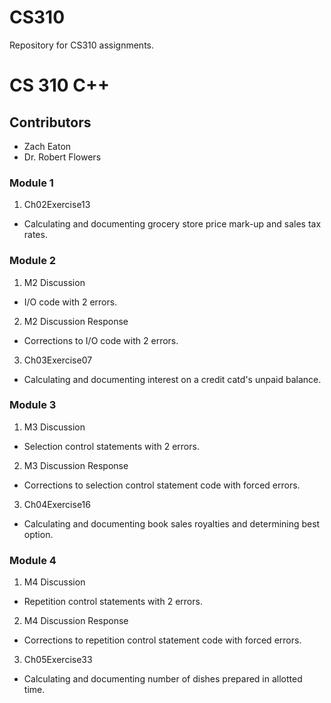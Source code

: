 # CS310
Repository for CS310 assignments.
# CS 310 C++
## Contributors
* Zach Eaton
* Dr. Robert Flowers

### Module 1
1. Ch02Exercise13
  * Calculating and documenting grocery store price mark-up and sales tax rates.

### Module 2
1. M2 Discussion
  * I/O code with 2 errors.
2. M2 Discussion Response
  * Corrections to I/O code with 2 errors.
3. Ch03Exercise07
  * Calculating and documenting interest on a credit catd's unpaid balance.

### Module 3
1. M3 Discussion
  * Selection control statements with 2 errors.
2. M3 Discussion Response
  * Corrections to selection control statement code with forced errors.
3. Ch04Exercise16
  * Calculating and documenting book sales royalties and determining best option.

### Module 4
1. M4 Discussion
  * Repetition control statements with 2 errors.
2. M4 Discussion Response
  * Corrections to repetition control statement code with forced errors.
3. Ch05Exercise33
  * Calculating and documenting number of dishes prepared in allotted time.
